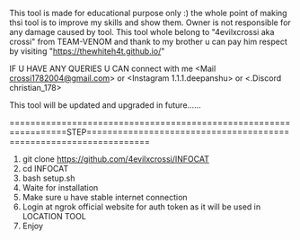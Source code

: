 This tool is made for educational purpose only :) the whole point of making thsi tool is to improve my skills and show them.
Owner is not responsible for any damage caused by tool.
This tool whole belong to "4evilxcrossi aka crossi" from TEAM-VENOM and thank to my brother u can pay him respect by visiting "https://thewhiteh4t.github.io/"

IF U HAVE ANY QUERIES U CAN connect with me <Mail crossi1782004@gmail.com> or <Instagram  1.1.1.deepanshu> or <.Discord christian_178>

This tool will be updated and upgraded in future......

=================================================================STEP==================================================================
1. git clone https://github.com/4evilxcrossi/INFOCAT
2. cd INFOCAT
3. bash setup.sh
4. Waite for installation
5. Make sure u have stable internet connection
6. Login at ngrok official website for auth token as it will be used in LOCATION TOOL
7. Enjoy
